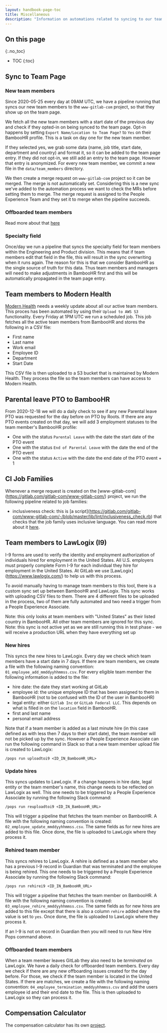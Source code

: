 ```yaml
---
layout: handbook-page-toc
title: Miscellaneous
description: "Information on automations related to syncing to our team page, modern health, job families, and more."
---
```


## On this page
{:.no_toc}

- TOC
{:toc}

## Sync to Team Page
### New team members
Since 2020-05-25 every day at 09AM UTC, we have a pipeline running that syncs our new team members to the `www-gitlab-com`
project, so that they show up on the team page. 

We fetch all the new team members with a start date of the previous day and check if they opted-in on
being synced to the team page. Opt-in happens by setting `Export Name/Location to Team Page?` to `Yes`
on their BambooHR profile. This is a task on day one for the new team member.

If they selected yes, we grab some data (name, job title, start date, department and country) and format it,
so it can be added to the team page entry. If they did not opt-in, we still add an entry to the team page.
However that entry is anonymized. For every new team member, we commit a new file in the `data/team_members` directory.

We then create a merge request on `www-gitlab-com` project so it can be merged. The merge is not automatically set.
Considering this is a new sync we've added to the automation process we want to check the MRs before setting them to merge.
The merge request is assigned to the People Experience Team and they set it to merge when the pipeline succeeds.

### Offboarded team members
Read more about that [here](https://about.gitlab.com/handbook/people-group/engineering/employment-issues/#offboarding-merge-request)

### Specialty field
Once/day we run a pipeline that syncs the specialty field for team members within the Engineering and Product division. This 
means that if team members edit that field in the file, this will result in the sync overwriting when it runs again. The reason
for this is that we consider BambooHR as the single source of truth for this data. Thus team members and managers will need to 
make adjustments in BambooHR first and this will be automatically propagated in the team page entry. 

## Team members to Modern Health

[Modern Health](/handbook/total-rewards/benefits/modern-health) needs a weekly update about all our active
team members. This proces has been automated by using their `Upload to AWS S3` functionality. Every Friday
at 1PM UTC we run a scheduled job. This job fetches all the active team members from BambooHR and stores
the following in a CSV file:

- First name
- Last name
- Work email
- Employee ID
- Department
- Start Date

This CSV file is then uploaded to a S3 bucket that is maintained by Modern Health. They process the file
so the team members can have access to Modern Health.

## Parental leave PTO to BambooHR
From 2020-12-18 we will do a daily check to see if any new Parental leave PTO was requested for the day before on PTO by Roots. If there are any PTO events created on that day, we will add 3 employment statuses to the team member's BambooHR profile:
- One with the status `Parental Leave` with the date the start date of the PTO event
- One with the status `End of Parental Leave` with the date the end of the PTO event
- One with the status `Active` with the date the end date of the PTO event + 1

## CI Job Families

Whenever a merge request is created on the [www-gitlab-com](<a href="https://gitlab.com/gitlab-com/www-gitlab-com/">https://gitlab.com/gitlab-com/www-gitlab-com/</a>) project, we run the following pipeline related to job families:

- inclusiveness check: this is [a script](<a href="https://gitlab.com/gitlab-com/www-gitlab-com/-/blob/master/lib/lint/inclusiveness_check.rb">https://gitlab.com/gitlab-com/www-gitlab-com/-/blob/master/lib/lint/inclusiveness_check.rb</a>) that checks that the job family uses inclusive language. You can read more about it [here](/handbook/hiring/job-families/index.html#inclusive-language-check).

## Team members to LawLogix (I9)

I-9 forms are used to verify the identity and employment authorization of individuals hired for employment in the United States. All U.S. employers must properly complete Form I-9 for each individual they hire for employment in the United States. At GitLab we use [LawLogix](<a href="https://www.lawlogix.com/">https://www.lawlogix.com/</a>) to help us with this process.

To avoid manually having to manage team members to this tool, there is a custom sync set up between BambooHR and LawLogix. This sync works with uploading CSV files to them. There are 4 different files to be uploaded in the process, two of them are fully automated and two need a trigger from a People Experience Associate.

Note: this only looks at team members with "United States" as their listed country in BambooHR. All other team members are ignored for this sync.
Note: this sync is not active yet as we are still running this in test phase - we will receive a production URL when they have everything set up

### New hires

This syncs the new hires to LawLogix. Every day we check which team members have a start date in 7 days. If there are team members, we create a file with the following naming convention: `01_employee_add_mmddyyhhmmss.csv`. For every eligible team member the following information is added to the file:

- hire date: the date they start working at GitLab
- employee id: the unique employee ID that has been assigned to them in BambooHR (not to be confused with the ID of the user in BambooHR)
- legal entity: either `Gitlab Inc` or `GitLab Federal LLC`. This depends on what is filled in on the `location` field in BambooHR.
- first and last name
- personal email address

Note that if a team member is added as a last minute hire (in this case defined as with less then 7 days to their start date), the team member will not be picked up by the sync. However a People Experience Associate can run the following command in Slack so that a new team member upload file is created to LawLogix:

`/pops run uploadtoi9 <ID_IN_BambooHR_URL>`

### Update hires

This syncs updates to LawLogix. If a change happens in hire date, legal entity or the team member's name, this change needs to be reflected on LawLogix as well. This one needs to be triggered by a People Experience Associate by running the following Slack command:

`/pops run reuploadtoi9 <ID_IN_BambooHR_URL>`

This will trigger a pipeline that fetches the team member on BambooHR. A file with the following naming convention is created: `02_employee_update_mmddyyhhmmss.csv`. The same fields as for new hires are added to this file. Once done, the file is uploaded to LawLogix where they process it.

### Rehired team member

This syncs rehires to LawLogix. A rehire is defined as a team member who has a previous I-9 record in Guardian that was
terminated and the employee is being rehired. This one needs to be triggered by a People Experience Associate by running the following Slack command:

`/pops run rehirei9 <ID_IN_BambooHR_URL>`

This will trigger a pipeline that fetches the team member on BambooHR. A file with the following naming convention is created: `03_employee_rehire_mmddyyhhmmss.csv`. The same fields as for new hires are added to this file except that there is also a column `rehire` added where the value is set to `yes`. Once done, the file is uploaded to LawLogix where they process it.

If an I-9 is not on record in Guardian then you will need to run New Hire Pops command above. 

### Offboarded team members

When a team member leaves GitLab they also need to be _terminated_ on LawLogix. We have a daily check for offboarded team members. Every day we check if there are any new offboarding issues created for the day before. For those, we check if the team member is located in the United States. If there are matches, we create a file with the following naming convention: `04_employee_termination_mmddyyhhmmss.csv` and add the users employee id and their end date to the file. This is then uploaded to LawLogix so they can process it.

## Compensation Calculator

The compensation calculator has its own [project](https://gitlab.com/gitlab-com/people-group/peopleops-eng/compensation-calculator/).
